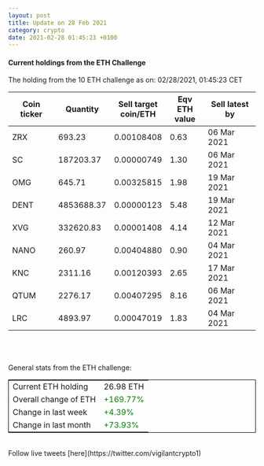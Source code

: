 ```yaml
---
layout: post
title: Update on 28 Feb 2021
category: crypto
date: 2021-02-28 01:45:23 +0100
---
```

<!-- Global site tag (gtag.js) - Google Analytics -->
<script async src="https://www.googletagmanager.com/gtag/js?id=UA-103831149-5"></script>
<script>
  window.dataLayer = window.dataLayer || [];
  function gtag(){dataLayer.push(arguments);}
  gtag('js', new Date());

  gtag('config', 'UA-103831149-5');
</script>


#### Current holdings from the ETH Challenge

The holding from the 10 ETH challenge as on: 02/28/2021, 01:45:23 CET

|Coin ticker|Quantity|Sell target<br>coin/ETH|Eqv ETH<br>value|Sell latest by|
|-----------|--------|-----------|-----------|--------------|
ZRX|693.23|  0.00108408|0.63|06 Mar 2021|
SC|187203.37|  0.00000749|1.30|06 Mar 2021|
OMG|645.71|  0.00325815|1.98|19 Mar 2021|
DENT|4853688.37|  0.00000123|5.48|19 Mar 2021|
XVG|332620.83|  0.00001408|4.14|12 Mar 2021|
NANO|260.97|  0.00404880|0.90|04 Mar 2021|
KNC|2311.16|  0.00120393|2.65|17 Mar 2021|
QTUM|2276.17|  0.00407295|8.16|06 Mar 2021|
LRC|4893.97|  0.00047019|1.83|04 Mar 2021|

<br>
<br>
<br>
General stats from the ETH challenge:

<table style="border:1px solid black;margin-left:auto;margin-right:auto;">
	<tbody>
	<tr>
		<td>Current ETH holding</td>
		<td>     26.98 ETH</td>
	</tr>
	<tr>
		<td>Overall change of ETH</td>
		<td><font color="green">+169.77%</font></td>
	</tr>
	<tr>
		<td>Change in last week</td>
		<td><font color="green">+4.39%</font></td>
	</tr>
	<tr>
		<td>Change in last month</td>
		<td><font color="green">+73.93%</font></td>
	</tr>
	</tbody>
</table>

<br>
Follow live tweets [here](https://twitter.com/vigilantcrypto1)
<br>
<br>